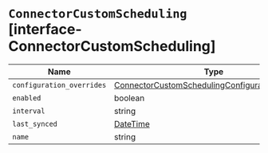 # `ConnectorCustomScheduling` [interface-ConnectorCustomScheduling]

| Name | Type | Description |
| - | - | - |
| `configuration_overrides` | [ConnectorCustomSchedulingConfigurationOverrides](./ConnectorCustomSchedulingConfigurationOverrides.md) | &nbsp; |
| `enabled` | boolean | &nbsp; |
| `interval` | string | &nbsp; |
| `last_synced` | [DateTime](./DateTime.md) | &nbsp; |
| `name` | string | &nbsp; |
